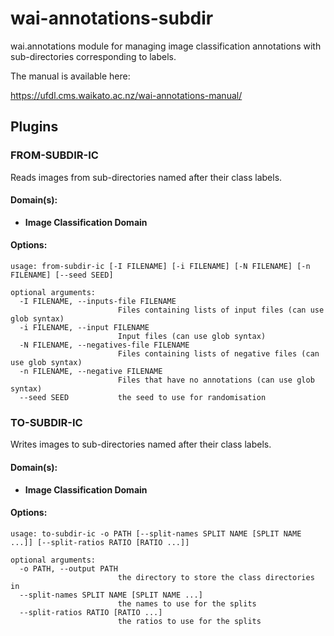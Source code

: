 # wai-annotations-subdir
wai.annotations module for managing image classification annotations with sub-directories corresponding to labels.

The manual is available here:

https://ufdl.cms.waikato.ac.nz/wai-annotations-manual/

## Plugins
### FROM-SUBDIR-IC
Reads images from sub-directories named after their class labels.

#### Domain(s):
- **Image Classification Domain**

#### Options:
```
usage: from-subdir-ic [-I FILENAME] [-i FILENAME] [-N FILENAME] [-n FILENAME] [--seed SEED]

optional arguments:
  -I FILENAME, --inputs-file FILENAME
                        Files containing lists of input files (can use glob syntax)
  -i FILENAME, --input FILENAME
                        Input files (can use glob syntax)
  -N FILENAME, --negatives-file FILENAME
                        Files containing lists of negative files (can use glob syntax)
  -n FILENAME, --negative FILENAME
                        Files that have no annotations (can use glob syntax)
  --seed SEED           the seed to use for randomisation
```

### TO-SUBDIR-IC
Writes images to sub-directories named after their class labels.

#### Domain(s):
- **Image Classification Domain**

#### Options:
```
usage: to-subdir-ic -o PATH [--split-names SPLIT NAME [SPLIT NAME ...]] [--split-ratios RATIO [RATIO ...]]

optional arguments:
  -o PATH, --output PATH
                        the directory to store the class directories in
  --split-names SPLIT NAME [SPLIT NAME ...]
                        the names to use for the splits
  --split-ratios RATIO [RATIO ...]
                        the ratios to use for the splits
```
